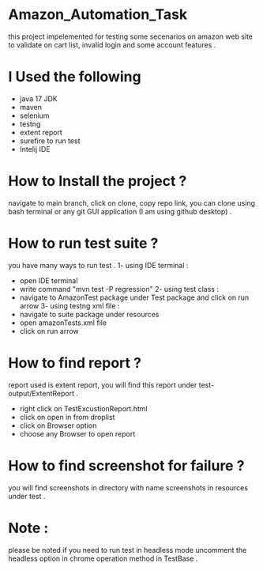 # Amazon_Automation_Task
this project impelemented for testing some secenarios on amazon web site to validate on cart list, invalid login and some account features .
# I Used the following 
- java 17 JDK
- maven
- selenium
- testng
- extent report
- surefire to run test
- Intelij IDE
# How to Install the project ?
navigate to main branch, click on clone, copy repo link, you can clone using bash terminal or any git GUI application (I am using github desktop) . 
# How to run test suite ?
you have many ways to run test .
1- using IDE terminal :
   - open IDE terminal
   - write command "mvn test -P regression"
2- using test class :
   - navigate to AmazonTest package under Test package and click on run arrow
3- using testng xml file :
   - navigate to suite package under resources
   - open amazonTests.xml file
   - click on run arrow
# How to find report ?
report used is extent report, you will find this report under test-output/ExtentReport .
 - right click on TestExcustionReport.html
 - click on open in from droplist
 - click on Browser option
 - choose any Browser to open report
# How to find screenshot for failure ?
you will find screenshots in directory with name screenshots in resources under test .
# Note :
please be noted if you need to run test in headless mode uncomment the headless option in chrome operation method in TestBase .


